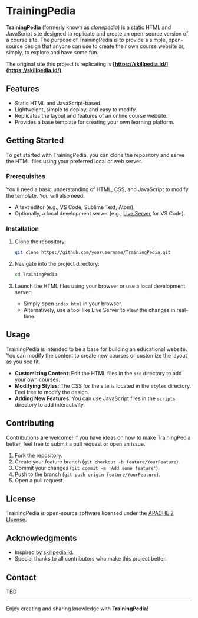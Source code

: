 # TrainingPedia

**TrainingPedia** (formerly known as *clonepedia*) is a static HTML and JavaScript site designed to replicate and create an open-source version of a course site. The purpose of TrainingPedia is to provide a simple, open-source design that anyone can use to create their own course website or, simply, to explore and have some fun.

The original site this project is replicating is **[https://skillpedia.id/](https://skillpedia.id/)**.

## Features

- Static HTML and JavaScript-based.
- Lightweight, simple to deploy, and easy to modify.
- Replicates the layout and features of an online course website.
- Provides a base template for creating your own learning platform.

## Getting Started

To get started with TrainingPedia, you can clone the repository and serve the HTML files using your preferred local or web server.

### Prerequisites

You'll need a basic understanding of HTML, CSS, and JavaScript to modify the template. You will also need:

- A text editor (e.g., VS Code, Sublime Text, Atom).
- Optionally, a local development server (e.g., [Live Server](https://marketplace.visualstudio.com/items?itemName=ritwickdey.LiveServer) for VS Code).

### Installation

1. Clone the repository:
   ```sh
   git clone https://github.com/yourusername/TrainingPedia.git
   ```

2. Navigate into the project directory:
   ```sh
   cd TrainingPedia
   ```

3. Launch the HTML files using your browser or use a local development server:
   - Simply open `index.html` in your browser.
   - Alternatively, use a tool like Live Server to view the changes in real-time.

## Usage

TrainingPedia is intended to be a base for building an educational website. You can modify the content to create new courses or customize the layout as you see fit.

- **Customizing Content**: Edit the HTML files in the `src` directory to add your own courses.
- **Modifying Styles**: The CSS for the site is located in the `styles` directory. Feel free to modify the design.
- **Adding New Features**: You can use JavaScript files in the `scripts` directory to add interactivity.

## Contributing

Contributions are welcome! If you have ideas on how to make TrainingPedia better, feel free to submit a pull request or open an issue.

1. Fork the repository.
2. Create your feature branch (`git checkout -b feature/YourFeature`).
3. Commit your changes (`git commit -m 'Add some feature'`).
4. Push to the branch (`git push origin feature/YourFeature`).
5. Open a pull request.

## License

TrainingPedia is open-source software licensed under the [APACHE 2 LIcense](LICENSE).

## Acknowledgments

- Inspired by [skillpedia.id](https://skillpedia.id).
- Special thanks to all contributors who make this project better.

## Contact
TBD

---

Enjoy creating and sharing knowledge with **TrainingPedia**!
